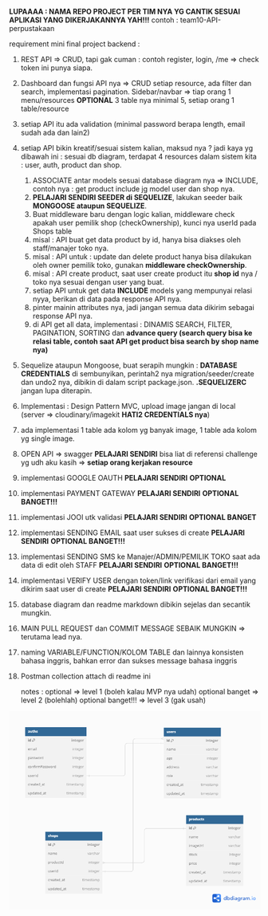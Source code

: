 **LUPAAAA : NAMA REPO PROJECT PER TIM NYA YG CANTIK SESUAI APLIKASI YANG DIKERJAKANNYA YAH!!!**
contoh : team10-API-perpustakaan

requirement mini final project backend :
1. REST API => CRUD, tapi gak cuman : contoh register, login, /me => check token ini punya siapa.
2. Dashboard dan fungsi API nya => CRUD setiap resource, ada filter dan search, implementasi pagination. Sidebar/navbar => tiap orang 1 menu/resources **OPTIONAL**
3  table nya minimal 5, setiap orang 1 table/resource
4. setiap API itu ada validation (minimal password berapa length, email sudah ada dan lain2)

5. setiap API bikin kreatif/sesuai sistem kalian, maksud nya ? jadi kaya yg dibawah ini :
    sesuai db diagram, terdapat 4 resources dalam sistem kita : user, auth, product dan shop.
      1. ASSOCIATE antar models sesuai database diagram nya => INCLUDE, contoh nya : get product include jg model user dan shop nya.
      2. **PELAJARI SENDIRI SEEDER di SEQUELIZE**, lakukan seeder baik **MONGOOSE ataupun SEQUELIZE**.
      3. Buat middleware baru dengan logic kalian, middleware check apakah user pemilik shop (checkOwnership), kunci nya userId pada Shops table
      4. misal : API buat get data product by id, hanya bisa diakses oleh staff/manajer toko nya.
      5. misal : API untuk : update dan delete product hanya bisa dilakukan oleh owner pemilik toko, gunakan **middleware checkOwnership**.
      6. misal : API create product, saat user create product itu **shop id** nya / toko nya sesuai dengan user yang buat.
      7. setiap API untuk get data **INCLUDE** models yang mempunyai relasi nyya, berikan di data pada response API nya.
      8. pinter mainin attributes nya, jadi jangan semua data dikirim sebagai response API nya.
      9. di API get all data, implementasi : DINAMIS SEARCH, FILTER, PAGINATION, SORTING dan **advance query (search query bisa ke relasi table, contoh saat API get product bisa search by shop name nya)**

6. Sequelize ataupun Mongoose, buat serapih mungkin : **DATABASE CREDENTIALS** di sembunyikan, perintah2 nya migration/seeder/create dan undo2 nya, dibikin di dalam script package.json. **.SEQUELIZERC** jangan lupa diterapin.
7. Implementasi : Design Pattern MVC, upload image jangan di local (server => cloudinary/imagekit **HATI2 CREDENTIALS nya**)
8. ada implementasi 1 table ada kolom yg banyak image, 1 table ada kolom yg single image. 
9. OPEN API => swagger **PELAJARI SENDIRI** bisa liat di referensi challenge yg udh aku kasih => **setiap orang kerjakan resource**
10. implementasi GOOGLE OAUTH **PELAJARI SENDIRI** **OPTIONAL**
11. implementasi PAYMENT GATEWAY **PELAJARI SENDIRI** **OPTIONAL BANGET!!!**
12. implementasi JOOI utk validasi **PELAJARI SENDIRI** **OPTIONAL BANGET**
13. implementasi SENDING EMAIL saat user sukses di create **PELAJARI SENDIRI** **OPTIONAL BANGET!!!**
14. implementasi SENDING SMS ke Manajer/ADMIN/PEMILIK TOKO saat ada data di edit oleh STAFF **PELAJARI SENDIRI** **OPTIONAL BANGET!!!**
15. implementasi VERIFY USER dengan token/link verifikasi dari email yang dikirim saat user di create **PELAJARI SENDIRI** **OPTIONAL BANGET!!!**
16. database diagram dan readme markdown dibikin sejelas dan secantik mungkin.
17. MAIN PULL REQUEST dan COMMIT MESSAGE SEBAIK MUNGKIN => terutama lead nya.
18. naming VARIABLE/FUNCTION/KOLOM TABLE dan lainnya konsisten bahasa inggris, bahkan error dan sukses message bahasa inggris
19. Postman collection attach di readme ini

    notes :
    optional => level 1 (boleh kalau MVP nya udah)
    optional banget => level 2 (bolehlah)
    optional banget!!! => level 3 (gak usah)

![My Image](/public/img/db-diagram.png)
